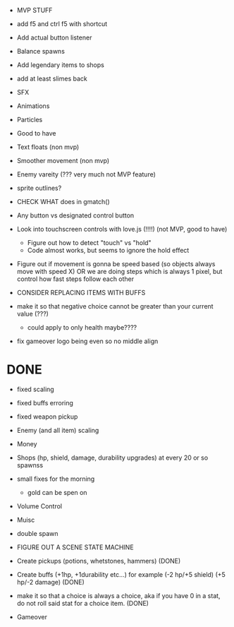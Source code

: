 

- MVP STUFF
- add f5 and ctrl f5 with shortcut

- Add actual button listener
- Balance spawns
- Add legendary items to shops
- add at least slimes back


- SFX

- Animations
- Particles


- Good to have

- Text floats (non mvp)
- Smoother movement (non mvp)
- Enemy vareity (??? very much not MVP feature)
- sprite outlines?
- CHECK WHAT does in gmatch()

- Any button vs designated control button
- Look into touchscreen controls with love.js (!!!!) (not MVP, good to have)
  - Figure out how to detect "touch" vs "hold"
  - Code almost works, but seems to ignore the hold effect

- Figure out if movement is gonna be speed based (so objects always move with speed X) OR we are doing steps which is always 1 pixel, but control how fast steps follow each other

- CONSIDER REPLACING ITEMS WITH BUFFS

- make it so that negative choice cannot be greater than your current value (???)
  - could apply to only health maybe????

- fix gameover logo being even so no middle align

# DONE

- fixed scaling
- fixed buffs erroring
- fixed weapon pickup

- Enemy (and all item) scaling
- Money
- Shops (hp, shield, damage, durability upgrades) at every 20 or so spawnss
- small fixes for the morning
  - gold can be spen on 
- Volume Control
- Muisc
- double spawn 
- FIGURE OUT A SCENE STATE MACHINE
- Create pickups (potions, whetstones, hammers) (DONE)
- Create buffs (+1hp, +1durability etc...) for example (-2 hp/+5 shield) (+5 hp/-2 damage) (DONE)
- make it so that a choice is always a choice, aka if you have 0 in a stat, do not roll said stat for a choice item. (DONE)
- Gameover